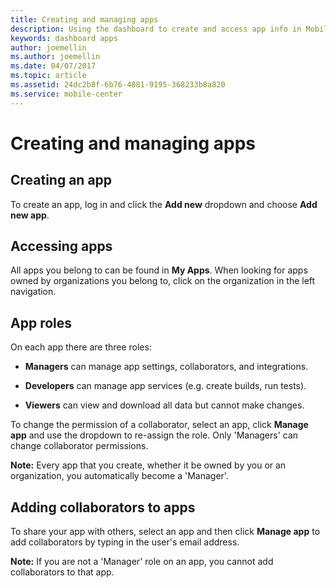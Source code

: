```yaml
---
title: Creating and managing apps
description: Using the dashboard to create and access app info in Mobile Center.
keywords: dashboard apps
author: joemellin
ms.author: joemellin
ms.date: 04/07/2017
ms.topic: article
ms.assetid: 24dc2b8f-6b76-4881-9195-368233b8a820
ms.service: mobile-center
---
```


# Creating and managing apps

## Creating an app

To create an app, log in and click the **Add new** dropdown and choose **Add new app**.

## Accessing apps

All apps you belong to can be found in **My Apps**. When looking for apps owned by organizations you belong to, click on the organization in the left navigation.

## App roles

On each app there are three roles:

* **Managers** can manage app settings, collaborators, and integrations.

* **Developers** can manage app services (e.g. create builds, run tests).

* **Viewers** can view and download all data but cannot make changes.

To change the permission of a collaborator, select an app, click **Manage app** and use the dropdown to re-assign the role. Only 'Managers' can change collaborator permissions.

**Note:** Every app that you create, whether it be owned by you or an organization, you automatically become a 'Manager'.

## Adding collaborators to apps

To share your app with others, select an app and then click **Manage app** to add collaborators by typing in the user's email address.

**Note:** If you are not a 'Manager' role on an app, you cannot add collaborators to that app.

